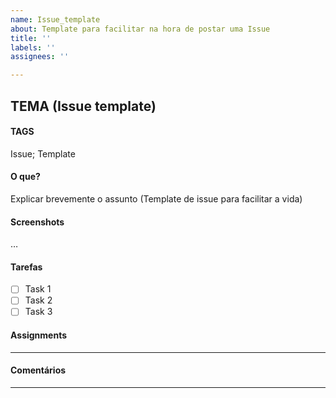 ```yaml
---
name: Issue_template
about: Template para facilitar na hora de postar uma Issue
title: ''
labels: ''
assignees: ''

---
```


## TEMA (Issue template)

#### TAGS

Issue; Template

#### O que? 
Explicar brevemente o assunto (Template de issue para facilitar a vida)

#### Screenshots
…

#### Tarefas 
- [ ] Task 1
- [ ] Task 2
- [ ] Task 3

#### Assignments 
----------
#### Comentários 
---------------
